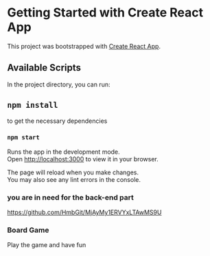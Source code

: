 # Getting Started with Create React App

This project was bootstrapped with [Create React App](https://github.com/facebook/create-react-app).

## Available Scripts

In the project directory, you can run:

## `npm install`

to get the necessary dependencies

### `npm start`

Runs the app in the development mode.\
Open [http://localhost:3000](http://localhost:3000) to view it in your browser.

The page will reload when you make changes.\
You may also see any lint errors in the console.

### you are in need for the back-end part

https://github.com/HmbGit/MjAyMy1ERVYxLTAwMS9U


### Board Game

Play the game and have fun


